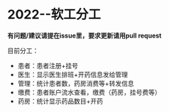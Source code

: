 # 2022--软工分工
**有问题/建议请提在issue里，要求更新请用pull request**

目前分工：

 - 患者：患者注册+挂号 
 - 医生：显示医生排班+开药信息发给管理
 - 管理：统计患者数，药房消费等+转发信息
 - 缴费：患者账户流水查看，缴费（药房，挂号费等）
 - 药房：统计显示药品数目+开药
